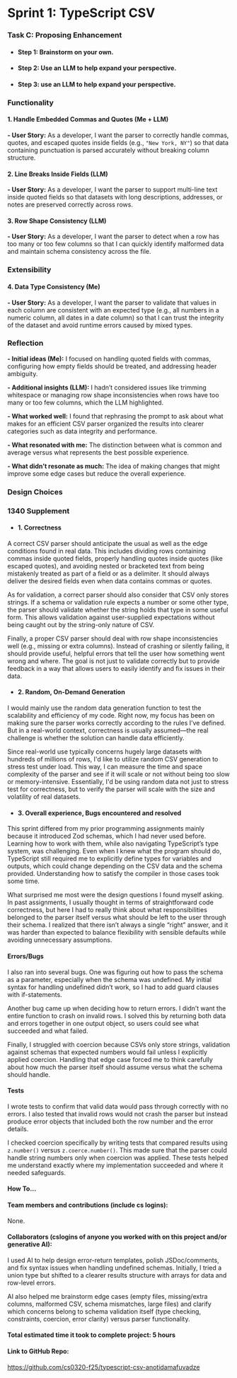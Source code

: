 # Sprint 1: TypeScript CSV

### Task C: Proposing Enhancement

- #### Step 1: Brainstorm on your own.

- #### Step 2: Use an LLM to help expand your perspective.

- #### Step 3: use an LLM to help expand your perspective.

### Functionality

#### 1. Handle Embedded Commas and Quotes (Me + LLM)
**- User Story:** As a developer, I want the parser to correctly handle commas, quotes, and escaped quotes inside fields (e.g., `"New York, NY"`) so that data containing punctuation is parsed accurately without breaking column structure.

#### 2. Line Breaks Inside Fields (LLM)
**- User Story:** As a developer, I want the parser to support multi-line text inside quoted fields so that datasets with long descriptions, addresses, or notes are preserved correctly across rows.

#### 3. Row Shape Consistency (LLM)
**- User Story:** As a developer, I want the parser to detect when a row has too many or too few columns so that I can quickly identify malformed data and maintain schema consistency across the file.

### Extensibility

#### 4. Data Type Consistency (Me)
**- User Story:** As a developer, I want the parser to validate that values in each column are consistent with an expected type (e.g., all numbers in a numeric column, all dates in a date column) so that I can trust the integrity of the dataset and avoid runtime errors caused by mixed types.

### Reflection

**- Initial ideas (Me):** I focused on handling quoted fields with commas, configuring how empty fields should be treated, and addressing header ambiguity.  

**- Additional insights (LLM):** I hadn’t considered issues like trimming whitespace or managing row shape inconsistencies when rows have too many or too few columns, which the LLM highlighted.  

**- What worked well:** I found that rephrasing the prompt to ask about what makes for an efficient CSV parser organized the results into clearer categories such as data integrity and performance.  

**- What resonated with me:** The distinction between what is common and average versus what represents the best possible experience.  

**- What didn’t resonate as much:** The idea of making changes that might improve some edge cases but reduce the overall experience.  


### Design Choices

### 1340 Supplement

- #### 1. Correctness

A correct CSV parser should anticipate the usual as well as the edge conditions found in real data. This includes dividing rows containing commas inside quoted fields, properly handling quotes inside quotes (like escaped quotes), and avoiding nested or bracketed text from being mistakenly treated as part of a field or as a delimiter. It should always deliver the desired fields even when data contains commas or quotes.

As for validation, a correct parser should also consider that CSV only stores strings. If a schema or validation rule expects a number or some other type, the parser should validate whether the string holds that type in some useful form. This allows validation against user-supplied expectations without being caught out by the string-only nature of CSV.

Finally, a proper CSV parser should deal with row shape inconsistencies well (e.g., missing or extra columns). Instead of crashing or silently failing, it should provide useful, helpful errors that tell the user how something went wrong and where. The goal is not just to validate correctly but to provide feedback in a way that allows users to easily identify and fix issues in their data.

- #### 2. Random, On-Demand Generation

I would mainly use the random data generation function to test the scalability and efficiency of my code. Right now, my focus has been on making sure the parser works correctly according to the rules I’ve defined. But in a real-world context, correctness is usually assumed—the real challenge is whether the solution can handle data efficiently.

Since real-world use typically concerns hugely large datasets with hundreds of millions of rows, I'd like to utilize random CSV generation to stress test under load. This way, I can measure the time and space complexity of the parser and see if it will scale or not without being too slow or memory-intensive. Essentially, I'd be using random data not just to stress test for correctness, but to verify the parser will scale with the size and volatility of real datasets.

- #### 3. Overall experience, Bugs encountered and resolved  

This sprint differed from my prior programming assignments mainly because it introduced Zod schemas, which I had never used before. Learning how to work with them, while also navigating TypeScript’s type system, was challenging. Even when I knew what the program should do, TypeScript still required me to explicitly define types for variables and outputs, which could change depending on the CSV data and the schema provided. Understanding how to satisfy the compiler in those cases took some time.

What surprised me most were the design questions I found myself asking. In past assignments, I usually thought in terms of straightforward code correctness, but here I had to really think about what responsibilities belonged to the parser itself versus what should be left to the user through their schema. I realized that there isn’t always a single “right” answer, and it was harder than expected to balance flexibility with sensible defaults while avoiding unnecessary assumptions.

#### Errors/Bugs  

I also ran into several bugs. One was figuring out how to pass the schema as a parameter, especially when the schema was undefined. My initial syntax for handling undefined didn’t work, so I had to add guard clauses with if-statements.  

Another bug came up when deciding how to return errors. I didn’t want the entire function to crash on invalid rows. I solved this by returning both data and errors together in one output object, so users could see what succeeded and what failed.  

Finally, I struggled with coercion because CSVs only store strings, validation against schemas that expected numbers would fail unless I explicitly applied coercion. Handling that edge case forced me to think carefully about how much the parser itself should assume versus what the schema should handle.  

#### Tests  

I wrote tests to confirm that valid data would pass through correctly with no errors. I also tested that invalid rows would not crash the parser but instead produce error objects that included both the row number and the error details.  

I checked coercion specifically by writing tests that compared results using `z.number()` versus `z.coerce.number()`. This made sure that the parser could handle string numbers only when coercion was applied. These tests helped me understand exactly where my implementation succeeded and where it needed safeguards.  

#### How To…

#### Team members and contributions (include cs logins): 

None.

#### Collaborators (cslogins of anyone you worked with on this project and/or generative AI): 

I used AI to help design error-return templates, polish JSDoc/comments, and fix syntax issues when handling undefined schemas. Initially, I tried a union type but shifted to a clearer results structure with arrays for data and row-level errors.

AI also helped me brainstorm edge cases (empty files, missing/extra columns, malformed CSV, schema mismatches, large files) and clarify which concerns belong to schema validation itself (type checking, constraints, coercion, error clarity) versus parser functionality.


#### Total estimated time it took to complete project: 5 hours
#### Link to GitHub Repo: 
https://github.com/cs0320-f25/typescript-csv-anotidamafuvadze

